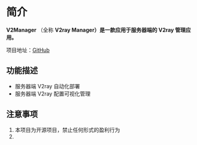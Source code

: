 # 简介

**V2Manager** （全称 **V2ray Manager）是一款应用于服务器端的 V2ray 管理应用。**

项目地址：[GitHub](https://github.com/Dreammer12138/V2Manager)

## 功能描述

* 服务器端 V2ray 自动化部署
* 服务器端 V2ray 配置可视化管理

## 注意事项

1. 本项目为开源项目，禁止任何形式的盈利行为
2. 
